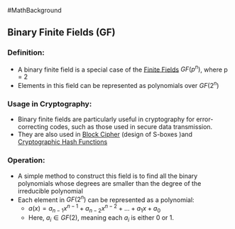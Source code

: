 #MathBackground 
## Binary Finite Fields (GF)
### Definition:
- A binary finite field is a special case of the [Finite Fields](Finite%20Fields.md) $GF(p^n)$, where p = 2 
- Elements in this field can be represented as polynomials over $GF(2^n)$
### Usage in Cryptography:
- Binary finite fields are particularly useful in cryptography for error-correcting codes, such as those used in secure data transmission. 
- They are also used in [Block Cipher](Block%20Cipher.md) (design of S-boxes )and [Cryptographic Hash Functions](Cryptographic%20Hash%20Functions.md)
### Operation:
- A simple method to construct this field is to find all the binary polynomials whose degrees are smaller than the degree of the irreducible polynomial
- Each element in $GF(2^n)$ can be represented as a polynomial:
	- $a(x) = a_{n-1}x^{n-1} + a_{n-2}x^{n-2} + \ldots + a_1x + a_0$
	- Here,  $a_i \in GF(2)$, meaning each $a_i$ is either 0 or 1.
